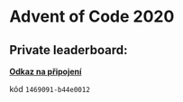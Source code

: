 # Advent of Code 2020
## __Private leaderboard__:
[__Odkaz na připojení__](https://adventofcode.com/2020/leaderboard/private)

kód `1469091-b44e0012`
